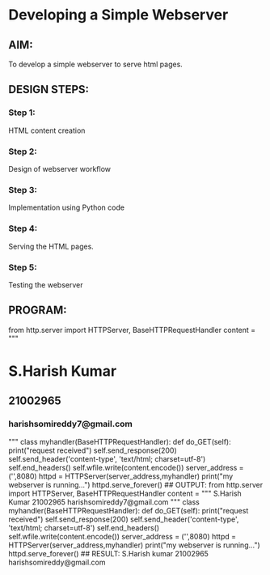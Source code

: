 # Developing a Simple Webserver
## AIM:

To develop a simple webserver to serve html pages.
## DESIGN STEPS:
### Step 1:

HTML content creation
### Step 2:

Design of webserver workflow
### Step 3:

Implementation using Python code
### Step 4:

Serving the HTML pages.
### Step 5:

Testing the webserver
## PROGRAM:
from http.server import HTTPServer, BaseHTTPRequestHandler
content = """
<!DOCTYPE html>
<html>
<head>
<title>my webserver</title>
</head>
<body>
<h1>S.Harish Kumar</h1>
<h2>21002965</h2>
<h3>harishsomireddy7@gmail.com</h3>
</body>
</html>
"""
class myhandler(BaseHTTPRequestHandler):
    def do_GET(self):
        print("request received")
        self.send_response(200)
        self.send_header('content-type', 'text/html; charset=utf-8')
        self.end_headers()
        self.wfile.write(content.encode())
server_address = ('',8080)
httpd = HTTPServer(server_address,myhandler)
print("my webserver is running...")
httpd.serve_forever()
## OUTPUT:
from http.server import HTTPServer, BaseHTTPRequestHandler content = """
S.Harish Kumar
21002965
harishsomireddy7@gmail.com
""" class myhandler(BaseHTTPRequestHandler): def do_GET(self): print("request received") self.send_response(200) self.send_header('content-type', 'text/html; charset=utf-8') self.end_headers() self.wfile.write(content.encode()) server_address = ('',8080) httpd = HTTPServer(server_address,myhandler) print("my webserver is running...") httpd.serve_forever()
## RESULT:
S.Harish kumar
21002965
harishsomireddy@gmail.com
